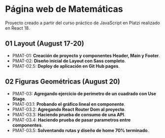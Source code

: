 # Página web de Matemáticas

Proyecto creado a partir del curso práctico de JavaScript en Platzi realizado en React 18.

## 01 Layout (August 17-20)

- PMAT-01: **Creación de proyecto y componentes Header, Main y Footer**.
- PMAT-02: **Diseño inicial de Layout con Sass completo**.
- PMAT-02.5: **Deploy de aplicación en Git Hub pages**.

## 02 Figuras Geométricas (August 20)

- PMAT-03: **Agregando ejercicio de perimetro de un cuadrado con Use Stage**.
- PMAT-03.1: **Probando el gráfico lineal en componente**.
- PMAT-03.2: **Agregando React Router Dom al proyecto**.
- PMAT-03.3: **Haciendo prueba de consumo de una API**.
- PMAT-03.4: **Haciendo prueba de pasar parametros entre componentes**.
- PMAT-03.5: **Solventando rutas y diseño de home 70% terminado**.

